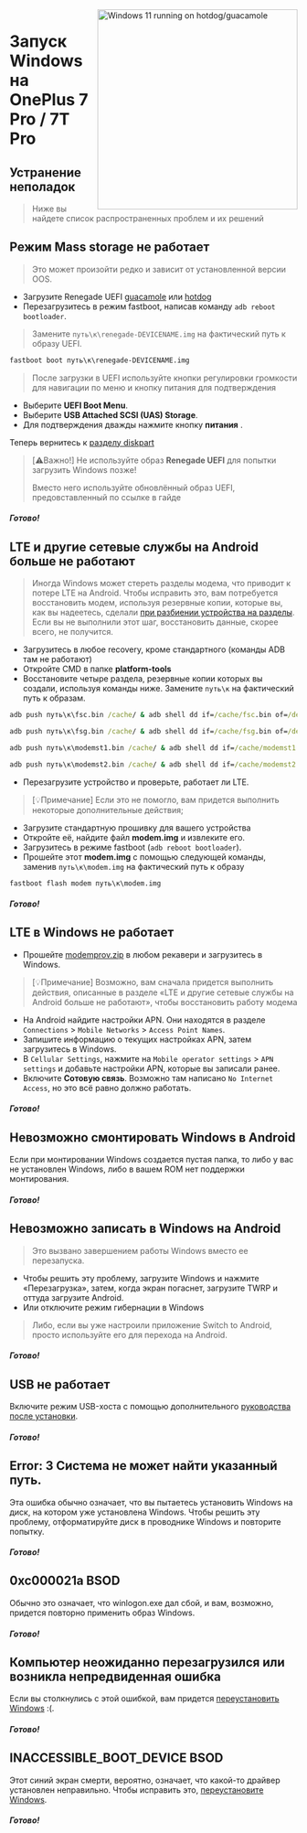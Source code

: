 <img align="right" src="https://github.com/n00b69/woa-op7/blob/main/op7.png" width="350" alt="Windows 11 running on hotdog/guacamole">

# Запуск Windows на OnePlus 7 Pro / 7T Pro

## Устранение неполадок
> Ниже вы найдете список распространенных проблем и их решений

## Режим Mass storage не работает
> Это может произойти редко и зависит от установленной версии OOS.
- Загрузите Renegade UEFI [guacamole](https://github.com/n00b69/woa-op7/releases/download/Files/renegade-guacamole.img) или [hotdog](https://github.com/n00b69/woa-op7/releases/download/Files/renegade-hotdog.img) 
- Перезагрузитесь в режим fastboot, написав команду `adb reboot bootloader`.
> Замените `путь\к\renegade-DEVICENAME.img` на фактический путь к образу UEFI.
```cmd
fastboot boot путь\к\renegade-DEVICENAME.img
```
> После загрузки в UEFI используйте кнопки регулировки громкости для навигации по меню и кнопку питания для подтверждения
- Выберите **UEFI Boot Menu**.
- Выберите **USB Attached SCSI (UAS) Storage**.
- Для подтверждения дважды нажмите кнопку **питания** .

Теперь вернитесь к [разделу diskpart](3-install-ru.md#diskpart) 

> [⚠️Важно!]
> Не используйте образ **Renegade UEFI** для попытки загрузить Windows позже!
>
> Вместо него используйте обновлённый образ UEFI, предовставленный по ссылке в гайде

##### Готово!

## LTE и другие сетевые службы на Android больше не работают
> Иногда Windows может стереть разделы модема, что приводит к потере LTE на Android. Чтобы исправить это, вам потребуется восстановить модем, используя резервные копии, которые вы, как вы надеетесь, сделали [при разбиении устройства на разделы](1-partition-ru.md#backing-up-important-files). Если вы не выполнили этот шаг, восстановить данные, скорее всего, не получится.
- Загрузитесь в любое recovery, кроме стандартного (команды ADB там не работают)
- Откройте CMD в папке **platform-tools** 
- Восстановите четыре раздела, резервные копии которых вы создали, используя команды ниже. Замените `путь\к` на фактический путь к образам.
```cmd
adb push путь\к\fsc.bin /cache/ & adb shell dd if=/cache/fsc.bin of=/dev/block/by-name/fsc
```

```cmd
adb push путь\к\fsg.bin /cache/ & adb shell dd if=/cache/fsg.bin of=/dev/block/by-name/fsg
```

```cmd
adb push путь\к\modemst1.bin /cache/ & adb shell dd if=/cache/modemst1.bin of=/dev/block/by-name/modemst1
```

```cmd
adb push путь\к\modemst2.bin /cache/ & adb shell dd if=/cache/modemst2.bin of=/dev/block/by-name/modemst2
```
- Перезагрузите устройство и проверьте, работает ли LTE.
> [💡Примечание]
> Если это не помогло, вам придется выполнить некоторые дополнительные действия;
- Загрузите стандартную прошивку для вашего устройства
- Откройте её, найдите файл **modem.img** и извлеките его.
- Загрузитесь в режиме fastboot (`adb reboot bootloader`).
- Прошейте этот **modem.img** с помощью следующей команды, заменив `путь\к\modem.img` на фактический путь к образу
```cmd
fastboot flash modem путь\к\modem.img
```

##### Готово!

## LTE в Windows не работает
- Прошейте [modemprov.zip](https://github.com/n00b69/woa-op7/releases/download/Files/modemprov.zip) в любом рекавери и загрузитесь в Windows.

> [💡Примечание]
> Возможно, вам сначала придется выполнить действия, описанные в разделе «LTE и другие сетевые службы на Android больше не работают», чтобы восстановить работу модема
- На Android найдите настройки APN. Они находятся в разделе `Connections` > `Mobile Networks` > `Access Point Names`.
- Запишите информацию о текущих настройках APN, затем загрузитесь в Windows.
- В `Cellular Settings`, нажмите на `Mobile operator settings` > `APN settings` и добавьте настройки APN, которые вы записали ранее.
- Включите **Сотовую связь**. Возможно там написано `No Internet Access`, но это всё равно должно работать. 

##### Готово!

## Невозможно смонтировать Windows в Android
Если при монтировании Windows создается пустая папка, то либо у вас не установлен Windows, либо в вашем ROM нет поддержки монтирования.

##### Готово!

## Невозможно записать в Windows на Android
> Это вызвано завершением работы Windows вместо ее перезапуска.
- Чтобы решить эту проблему, загрузите Windows и нажмите «Перезагрузка», затем, когда экран погаснет, загрузите TWRP и оттуда загрузите Android.
- Или отключите режим гибернации в Windows 
> Либо, если вы уже настроили приложение Switch to Android, просто используйте его для перехода на Android.
##### Готово!

## USB не работает
Включите режим USB-хоста с помощью дополнительного [руководства после установки](materials.md#toggling-usb-host-mode).

##### Готово!

## Error: 3 Система не может найти указанный путь.
Эта ошибка обычно означает, что вы пытаетесь установить Windows на диск, на котором уже установлена ​​Windows. Чтобы решить эту проблему, отформатируйте диск в проводнике Windows и повторите попытку.

##### Готово!

## 0xc000021a BSOD
Обычно это означает, что winlogon.exe дал сбой, и вам, возможно, придется повторно применить образ Windows.

##### Готово!

## Компьютер неожиданно перезагрузился или возникла непредвиденная ошибка
Если вы столкнулись с этой ошибкой, вам придется [переустановить Windows](reinstall.md) :(.

##### Готово!

## INACCESSIBLE_BOOT_DEVICE BSOD
Этот синий экран смерти, вероятно, означает, что какой-то драйвер установлен неправильно. Чтобы исправить это, [переустановите Windows](reinstall.md).

##### Готово!



















